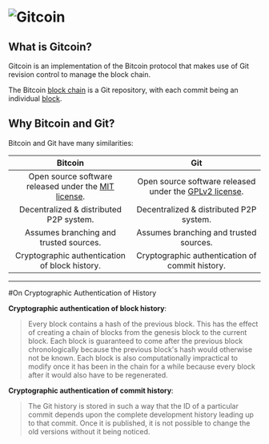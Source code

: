 ![Gitcoin](http://i.imgur.com/bnM0kon.png)
================================

What is Gitcoin?
----------------

Gitcoin is an implementation of the Bitcoin protocol that makes use of Git revision control to manage the block chain.

The Bitcoin [block chain](https://en.bitcoin.it/wiki/Block_chain) is a Git repository, with each commit being an individual [block](https://en.bitcoin.it/wiki/Block).

Why Bitcoin and Git?
----------------

Bitcoin and Git have many similarities:

| Bitcoin       | Git           |
| :-------------:|:-------------:|
| Open source software released under the [MIT license](http://creativecommons.org/licenses/MIT/).     | Open source software released under the [GPLv2 license](https://gnu.org/licenses/gpl.html).      |
| Decentralized & distributed P2P system.     | Decentralized & distributed P2P system. |
| Assumes branching and trusted sources. | Assumes branching and trusted sources.      |
| Cryptographic authentication of block history. | Cryptographic authentication of commit history.      |

***

#On Cryptographic Authentication of History

**Cryptographic authentication of block history**:

>Every block contains a hash of the previous block. This has the effect of creating a chain of blocks from the genesis block to the current block. Each block is guaranteed to come after the previous block chronologically because the previous block's hash would otherwise not be known. Each block is also computationally impractical to modify once it has been in the chain for a while because every block after it would also have to be regenerated.

**Cryptographic authentication of commit history**:

>The Git history is stored in such a way that the ID of a particular commit depends upon the complete development history leading up to that commit. Once it is published, it is not possible to change the old versions without it being noticed.

